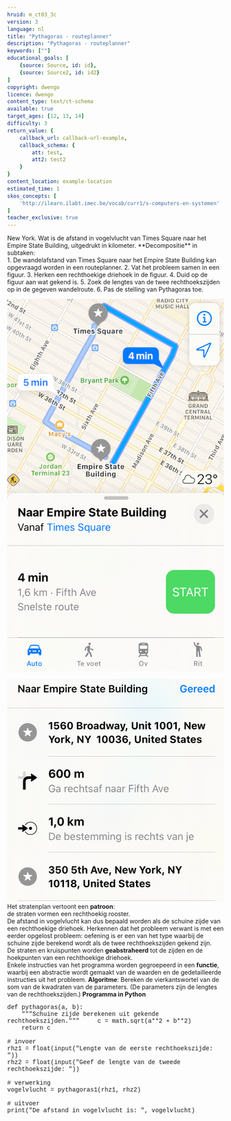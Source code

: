 ```yaml
---
hruid: m_ct03_3c
version: 3
language: nl
title: "Pythagoras - routeplanner"
description: "Pythagoras - routeplanner"
keywords: [""]
educational_goals: [
    {source: Source, id: id}, 
    {source: Source2, id: id2}
]
copyright: dwengo
licence: dwengo
content_type: text/ct-schema
available: true
target_ages: [12, 13, 14]
difficulty: 3
return_value: {
    callback_url: callback-url-example,
    callback_schema: {
        att: test,
        att2: test2
    }
}
content_location: example-location
estimated_time: 1
skos_concepts: [
    'http://ilearn.ilabt.imec.be/vocab/curr1/s-computers-en-systemen'
]
teacher_exclusive: true
---
```


<context>
New York. Wat is de afstand in vogelvlucht van Times Square naar het Empire State Building, uitgedrukt in kilometer. 
    
</context>
<decomposition>
**Decompositie** in subtaken:<br>
1. De wandelafstand van Times Square naar het Empire State Building kan opgevraagd worden in een routeplanner. 
2. Vat het probleem samen in een figuur.
3. Herken een rechthoekige driehoek in de figuur.
4. Duid op de figuur aan wat gekend is.
5. Zoek de lengtes van de twee rechthoekszijden op in de gegeven wandelroute.
6. Pas de stelling van Pythagoras toe.
    
![Kaart New York](kaartnewyork.png)
    
![GPS New York](gpsnewyork.png)
</decomposition>
<patternRecognition>
Het stratenplan vertoont een **patroon**:<br> 
de straten vormen een rechthoekig rooster.<br>
De afstand in vogelvlucht kan dus bepaald worden als de schuine zijde van een rechthoekige driehoek.
Herkennen dat het probleem verwant is met een eerder opgelost probleem: oefening is er een van het type waarbij de schuine zijde berekend wordt als de twee rechthoekszijden gekend zijn.  
</patternRecognition>
<abstraction>
De straten en kruispunten worden **geabstraheerd** tot de zijden en de hoekpunten van een rechthoekige driehoek. <br>
Enkele instructies van het programma worden gegroepeerd in een **functie**, waarbij een abstractie wordt gemaakt van de waarden en de gedetailleerde instructies uit het probleem. 
</abstraction>
<algorithms>
**Algoritme**: Bereken de vierkantswortel van de som van de kwadraten van de parameters.
(De parameters zijn de lengtes van de rechthoekszijden.) 
</algorithms>
<implementation>
**Programma in Python**
<div class="alert alert-box alert-secondary"><p style="  font-family: 'Courier New', monospace;">
def pythagoras(a, b):<br>
&nbsp;&nbsp;&nbsp;&nbsp;"""Schuine zijde berekenen uit gekende rechthoekszijden."""  
&nbsp;&nbsp;&nbsp;&nbsp;c = math.sqrt(a**2 + b**2)<br>
&nbsp;&nbsp;&nbsp;&nbsp;return c<br><br>
# invoer<br>
rhz1 = float(input("Lengte van de eerste rechthoekszijde: "))<br>
rhz2 = float(input("Geef de lengte van de tweede rechthoekszijde: "))<br><br>
# verwerking<br>
vogelvlucht = pythagoras1(rhz1, rhz2)<br><br>
# uitvoer<br>
print("De afstand in vogelvlucht is: ", vogelvlucht)
</p>
</div>
</implementation>
